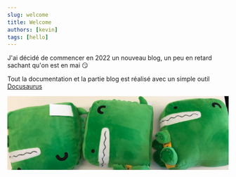 ```yaml
---
slug: welcome
title: Welcome
authors: [kevin]
tags: [hello]
---
```


J'ai décidé de commencer en 2022 un nouveau blog, un peu en retard sachant qu'on est en mai 😏

Tout la documentation et la partie blog est réalisé avec un simple outil [Docusaurus](https://docusaurus.io/)

![Docusaurus Plushie](./docusaurus-plushie-banner.jpeg)